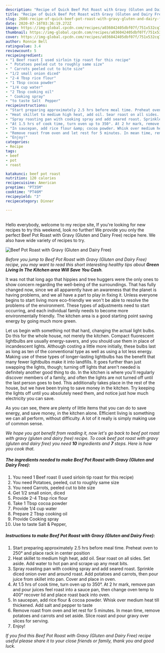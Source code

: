 ```yaml
---
description: "Recipe of Quick Beef Pot Roast with Gravy (Gluten and Dairy Free)"
title: "Recipe of Quick Beef Pot Roast with Gravy (Gluten and Dairy Free)"
slug: 2608-recipe-of-quick-beef-pot-roast-with-gravy-gluten-and-dairy-free
date: 2020-07-16T03:36:19.272Z
image: https://img-global.cpcdn.com/recipes/a036042405dbf07f/751x532cq70/beef-pot-roast-with-gravy-gluten-and-dairy-free-recipe-main-photo.jpg
thumbnail: https://img-global.cpcdn.com/recipes/a036042405dbf07f/751x532cq70/beef-pot-roast-with-gravy-gluten-and-dairy-free-recipe-main-photo.jpg
cover: https://img-global.cpcdn.com/recipes/a036042405dbf07f/751x532cq70/beef-pot-roast-with-gravy-gluten-and-dairy-free-recipe-main-photo.jpg
author: Ronnie Bell
ratingvalue: 3.4
reviewcount: 5
recipeingredient:
- "1 Beef roast I used sirloin tip roast for this recipe"
- " Potatoes peeled cut to roughly same size"
- " Carrots peeled cut to bite size"
- "1/2 small onion diced"
- "2-4 Tbsp rice flour"
- "1 Tbsp cocoa powder"
- "1/4 cup water"
- "2 Tbsp cooking oil"
- " Cooking spray"
- "to taste Salt  Pepper"
recipeinstructions:
- "Start preparing approximately 2.5 hrs before meal time. Preheat oven to 250° and place rack in center position"
- "Heat skillet to medium high heat, add oil. Sear roast on all sides. Set aside. Add water to hot pan and scrape up any meat bits."
- "Spray roasting pan with cooking spray and add seared roast. Sprinkle diced onion over and around roast. Add potatoes and carrots, then pour juice from skillet into pan. Cover and place in oven."
- "At 1.5 hrs of cook time, turn oven up to 350°. At 2 hr mark, remove pan and pour juices feel roast into a sauce pan, then change oven temp to 400° recover lid and place roast back into oven."
- "In saucepan, add rice flour &amp; cocoa powder. Whisk over medium heat till thickened. Add salt and pepper to taste"
- "Remove roast from oven and let rest for 5 minutes. In mean time, remove potatoes and carrots and set aside. Slice roast and pour gravy over slices for serving."
- "Enjoy!"
categories:
- Recipe
tags:
- beef
- pot
- roast

katakunci: beef pot roast 
nutrition: 120 calories
recipecuisine: American
preptime: "PT35M"
cooktime: "PT46M"
recipeyield: "3"
recipecategory: Dinner

---
```

<br>
Hello everybody, welcome to my recipe site, If you're looking for new recipes to try this weekend, look no further! We provide you only the perfect Beef Pot Roast with Gravy (Gluten and Dairy Free) recipe here. We also have wide variety of recipes to try.
<br>


![Beef Pot Roast with Gravy (Gluten and Dairy Free)](https://img-global.cpcdn.com/recipes/a036042405dbf07f/751x532cq70/beef-pot-roast-with-gravy-gluten-and-dairy-free-recipe-main-photo.jpg)

<i>Before you jump to Beef Pot Roast with Gravy (Gluten and Dairy Free) recipe, you may want to read this short interesting healthy tips about 
<strong>Green Living In The Kitchen area Will Save You Cash</strong>.</i>
</br>

It was not that long ago that hippies and tree huggers were the only ones to show concern regarding the well-being of the surroundings. That has fully changed now, since we all apparently have an awareness that the planet is having problems, and we all have a part to play in fixing it. Unless everyone begins to start living more eco-friendly we won't be able to resolve the problems of the environment. These types of adjustments need to start occurring, and each individual family needs to become more environmentally friendly. The kitchen area is a good starting point saving energy by going much more green.

Let us begin with something not that hard, changing the actual light bulbs. Do this for the whole house, not merely the kitchen. Compact fluorescent lightbulbs are usually energy-savers, and you should use them in place of incandescent lights. Although costing a little more initially, these bulbs last as long as ten of the conventional type as well as using a lot less energy. Making use of these types of longer-lasting lightbulbs has the benefit that many fewer lightbulbs make it into landfills. It goes further than just swapping the lights, though; turning off lights that aren't needed is definitely another good thing to do. In the kitchen is where you'll regularly discover members of a family, and often the lights are not turned off until the last person goes to bed. This additionally takes place in the rest of the house, but we have been trying to save money in the kitchen. Try keeping the lights off until you absolutely need them, and notice just how much electricity you can save.

As you can see, there are plenty of little items that you can do to save energy, and save money, in the kitchen alone. Efficient living is something we can all perform, without difficulty. A lot of it really is simply making use of common sense.


<i>We hope you got benefit from reading it, now let's go back to beef pot roast with gravy (gluten and dairy free) recipe. To cook beef pot roast with gravy (gluten and dairy free) you need <strong>10</strong> ingredients and <strong>7</strong> steps. Here is how you cook that.
</i>

##### The ingredients needed to make Beef Pot Roast with Gravy (Gluten and Dairy Free):

1. You need 1 Beef roast (I used sirloin tip roast for this recipe)
1. You need  Potatoes, peeled, cut to roughly same size
1. You need  Carrots, peeled cut to bite size
1. Get 1/2 small onion, diced
1. Provide 2-4 Tbsp rice flour
1. Take 1 Tbsp cocoa powder
1. Provide 1/4 cup water
1. Prepare 2 Tbsp cooking oil
1. Provide  Cooking spray
1. Use to taste Salt &amp; Pepper,


##### Instructions to make Beef Pot Roast with Gravy (Gluten and Dairy Free):

1. Start preparing approximately 2.5 hrs before meal time. Preheat oven to 250° and place rack in center position
1. Heat skillet to medium high heat, add oil. Sear roast on all sides. Set aside. Add water to hot pan and scrape up any meat bits.
1. Spray roasting pan with cooking spray and add seared roast. Sprinkle diced onion over and around roast. Add potatoes and carrots, then pour juice from skillet into pan. Cover and place in oven.
1. At 1.5 hrs of cook time, turn oven up to 350°. At 2 hr mark, remove pan and pour juices feel roast into a sauce pan, then change oven temp to 400° recover lid and place roast back into oven.
1. In saucepan, add rice flour &amp; cocoa powder. Whisk over medium heat till thickened. Add salt and pepper to taste
1. Remove roast from oven and let rest for 5 minutes. In mean time, remove potatoes and carrots and set aside. Slice roast and pour gravy over slices for serving.
1. Enjoy!


<i>If you find this Beef Pot Roast with Gravy (Gluten and Dairy Free) recipe useful please share it to your close friends or family, thank you and good luck.</i>
